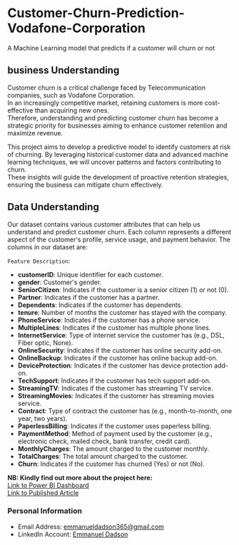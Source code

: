 # Customer-Churn-Prediction-Vodafone-Corporation
A Machine Learning model that predicts if a customer will churn or not

## business Understanding
Customer churn is a critical challenge faced by Telecommunication companies, such as Vodafone Corporation.<br>In an increasingly competitive market, retaining customers is more cost-effective than acquiring new ones.<br>Therefore, understanding and predicting customer churn has become a strategic priority for businesses aiming to enhance customer retention and maximize revenue.

This project aims to develop a predictive model to identify customers at risk of churning. By leveraging historical customer data and advanced machine learning techniques, we will uncover patterns and factors contributing to churn.<br>These insights will guide the development of proactive retention strategies, ensuring the business can mitigate churn effectively.

## Data Understanding
Our dataset contains various customer attributes that can help us understand and predict customer churn. Each column represents a different aspect of the customer's profile, service usage, and payment behavior. The columns in our dataset are:

`Feature Description`:
- **customerID**: Unique identifier for each customer.
- **gender**: Customer's gender.
- **SeniorCitizen**: Indicates if the customer is a senior citizen (1) or not (0).
- **Partner**: Indicates if the customer has a partner.
- **Dependents**: Indicates if the customer has dependents.
- **tenure**: Number of months the customer has stayed with the company.
- **PhoneService**: Indicates if the customer has a phone service.
- **MultipleLines**: Indicates if the customer has multiple phone lines.
- **InternetService**: Type of internet service the customer has (e.g., DSL, Fiber optic, None).
- **OnlineSecurity**: Indicates if the customer has online security add-on.
- **OnlineBackup**: Indicates if the customer has online backup add-on.
- **DeviceProtection**: Indicates if the customer has device protection add-on.
- **TechSupport**: Indicates if the customer has tech support add-on.
- **StreamingTV**: Indicates if the customer has streaming TV service.
- **StreamingMovies**: Indicates if the customer has streaming movies service.
- **Contract**: Type of contract the customer has (e.g., month-to-month, one year, two years).
- **PaperlessBilling**: Indicates if the customer uses paperless billing.
- **PaymentMethod**: Method of payment used by the customer (e.g., electronic check, mailed check, bank transfer, credit card).
- **MonthlyCharges**: The amount charged to the customer monthly.
- **TotalCharges**: The total amount charged to the customer.
- **Churn**: Indicates if the customer has churned (Yes) or not (No).

**NB: Kindly find out more about the project here:**<br>
[Link to Power BI Dashboard](https://app.powerbi.com/view?r=eyJrIjoiYWI5YTM2NjAtNzZjNC00MjZlLWIwYTAtZDhhYWI5YmE5YTMzIiwidCI6IjQ0ODdiNTJmLWYxMTgtNDgzMC1iNDlkLTNjMjk4Y2I3MTA3NSJ9)<br>
[Link to Published Article](https://medium.com/@emmanueldadson36/customer-churn-prediction-classification-project-7ecad8b59f2e)

### Personal Information
- Email Address: emmanueldadson365@gmail.com<br>
- LinkedIn Account: [Emmanuel Dadson](https://www.linkedin.com/in/emmanuel-dadson) 